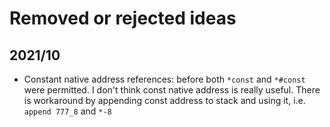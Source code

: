 # Removed or rejected ideas

## 2021/10
- Constant native address references: before both `*const` and `*#const` were permitted.
  I don't think const native address is really useful.
  There is workaround by appending const address to stack and using it,
  i.e. `append 777_8` and `*-8`
